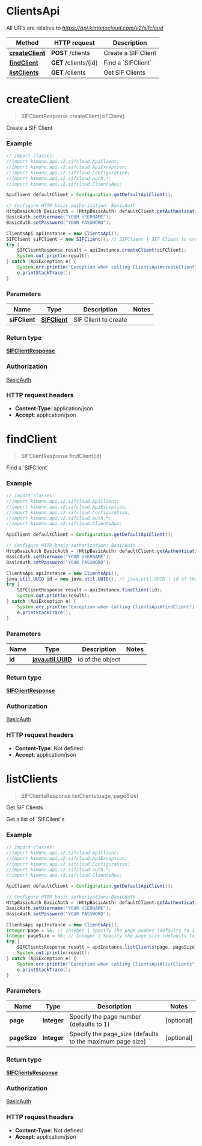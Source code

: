 # ClientsApi

All URIs are relative to *https://api.kimonocloud.com/v2/sifcloud*

Method | HTTP request | Description
------------- | ------------- | -------------
[**createClient**](ClientsApi.md#createClient) | **POST** /clients | Create a SIF Client
[**findClient**](ClientsApi.md#findClient) | **GET** /clients/{id} | Find a &#x60;SIFClient&#x60;
[**listClients**](ClientsApi.md#listClients) | **GET** /clients | Get SIF Clients


<a name="createClient"></a>
# **createClient**
> SIFClientResponse createClient(siFClient)

Create a SIF Client

### Example
```java
// Import classes:
//import kimono.api.v2.sifcloud.ApiClient;
//import kimono.api.v2.sifcloud.ApiException;
//import kimono.api.v2.sifcloud.Configuration;
//import kimono.api.v2.sifcloud.auth.*;
//import kimono.api.v2.sifcloud.ClientsApi;

ApiClient defaultClient = Configuration.getDefaultApiClient();

// Configure HTTP basic authorization: BasicAuth
HttpBasicAuth BasicAuth = (HttpBasicAuth) defaultClient.getAuthentication("BasicAuth");
BasicAuth.setUsername("YOUR USERNAME");
BasicAuth.setPassword("YOUR PASSWORD");

ClientsApi apiInstance = new ClientsApi();
SIFClient siFClient = new SIFClient(); // SIFClient | SIF Client to create
try {
    SIFClientResponse result = apiInstance.createClient(siFClient);
    System.out.println(result);
} catch (ApiException e) {
    System.err.println("Exception when calling ClientsApi#createClient");
    e.printStackTrace();
}
```

### Parameters

Name | Type | Description  | Notes
------------- | ------------- | ------------- | -------------
 **siFClient** | [**SIFClient**](SIFClient.md)| SIF Client to create |

### Return type

[**SIFClientResponse**](SIFClientResponse.md)

### Authorization

[BasicAuth](../README.md#BasicAuth)

### HTTP request headers

 - **Content-Type**: application/json
 - **Accept**: application/json

<a name="findClient"></a>
# **findClient**
> SIFClientResponse findClient(id)

Find a &#x60;SIFClient&#x60;

### Example
```java
// Import classes:
//import kimono.api.v2.sifcloud.ApiClient;
//import kimono.api.v2.sifcloud.ApiException;
//import kimono.api.v2.sifcloud.Configuration;
//import kimono.api.v2.sifcloud.auth.*;
//import kimono.api.v2.sifcloud.ClientsApi;

ApiClient defaultClient = Configuration.getDefaultApiClient();

// Configure HTTP basic authorization: BasicAuth
HttpBasicAuth BasicAuth = (HttpBasicAuth) defaultClient.getAuthentication("BasicAuth");
BasicAuth.setUsername("YOUR USERNAME");
BasicAuth.setPassword("YOUR PASSWORD");

ClientsApi apiInstance = new ClientsApi();
java.util.UUID id = new java.util.UUID(); // java.util.UUID | id of the object
try {
    SIFClientResponse result = apiInstance.findClient(id);
    System.out.println(result);
} catch (ApiException e) {
    System.err.println("Exception when calling ClientsApi#findClient");
    e.printStackTrace();
}
```

### Parameters

Name | Type | Description  | Notes
------------- | ------------- | ------------- | -------------
 **id** | [**java.util.UUID**](.md)| id of the object |

### Return type

[**SIFClientResponse**](SIFClientResponse.md)

### Authorization

[BasicAuth](../README.md#BasicAuth)

### HTTP request headers

 - **Content-Type**: Not defined
 - **Accept**: application/json

<a name="listClients"></a>
# **listClients**
> SIFClientsResponse listClients(page, pageSize)

Get SIF Clients

Get a list of &#x60;SIFClient&#x60;s

### Example
```java
// Import classes:
//import kimono.api.v2.sifcloud.ApiClient;
//import kimono.api.v2.sifcloud.ApiException;
//import kimono.api.v2.sifcloud.Configuration;
//import kimono.api.v2.sifcloud.auth.*;
//import kimono.api.v2.sifcloud.ClientsApi;

ApiClient defaultClient = Configuration.getDefaultApiClient();

// Configure HTTP basic authorization: BasicAuth
HttpBasicAuth BasicAuth = (HttpBasicAuth) defaultClient.getAuthentication("BasicAuth");
BasicAuth.setUsername("YOUR USERNAME");
BasicAuth.setPassword("YOUR PASSWORD");

ClientsApi apiInstance = new ClientsApi();
Integer page = 56; // Integer | Specify the page number (defaults to 1)
Integer pageSize = 56; // Integer | Specify the page_size (defaults to the maximum page size)
try {
    SIFClientsResponse result = apiInstance.listClients(page, pageSize);
    System.out.println(result);
} catch (ApiException e) {
    System.err.println("Exception when calling ClientsApi#listClients");
    e.printStackTrace();
}
```

### Parameters

Name | Type | Description  | Notes
------------- | ------------- | ------------- | -------------
 **page** | **Integer**| Specify the page number (defaults to 1) | [optional]
 **pageSize** | **Integer**| Specify the page_size (defaults to the maximum page size) | [optional]

### Return type

[**SIFClientsResponse**](SIFClientsResponse.md)

### Authorization

[BasicAuth](../README.md#BasicAuth)

### HTTP request headers

 - **Content-Type**: Not defined
 - **Accept**: application/json

